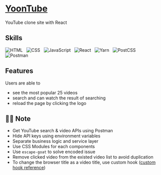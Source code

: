 # [YoonTube](https://yoontube.netlify.app/)

YouTube clone site with React

## Skills

<p>
  <img alt="HTML" src="https://img.shields.io/badge/HTML-E34F26?style=flat&logo=HTML5&logoColor=white"/>&nbsp;&nbsp;
  <img alt="CSS" src="https://img.shields.io/badge/CSS-1572B6?style=flat&logo=CSS3&logoColor=white"/>&nbsp;&nbsp;
  <img alt="JavaScript" src="https://img.shields.io/badge/JavaScript-F7DF1E?style=flat&logo=JavaScript&logoColor=black"/>&nbsp;&nbsp;
  <img alt="React" src="https://img.shields.io/badge/React-61DAFB?style=flat&logo=React&logoColor=black"/>&nbsp;&nbsp;
  <img alt="Yarn" src="https://img.shields.io/badge/Yarn-2C8EBB?style=flat&logo=Yarn&logoColor=white"/>&nbsp;&nbsp;
  <img alt="PostCSS" src="https://img.shields.io/badge/PostCSS-DD3A0A?style=flat&logo=PostCSS&logoColor=white"/>&nbsp;&nbsp;
  <img alt="Postman" src="https://img.shields.io/badge/Postman-FF6C37?style=flat&logo=Postman&logoColor=white"/>
</p>

## Features

Users are able to

- see the most popular 25 videos
- search and can watch the result of searching
- reload the page by clicking the logo

## ✍🏻 Note

- Get YouTube search & video APIs using Postman
- Hide API keys using environment variables
- Separate business logic and service layer
- Use CSS Modules for each components
- Use `escape-goat` to solve encoded issue
- Remove clicked video from the existed video list to avoid duplication
- To change the browser title as a video title, use custom hook ([custom hook reference](https://nomadcoders.co/react-hooks-introduction))

